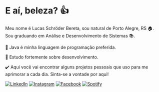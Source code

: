 # E aí, beleza? 👍

Meu nome é Lucas Schröder Bereta, sou natural de Porto Alegre, RS 🏠. Sou graduando em Análise e Desenvolvimento de Sistemas 📚.

📱 Java é minha linguagem de programação preferida.

📗 Estudo fortemente sobre desenvolvimento.

✔️ Aqui você vai encontrar alguns projetos pessoais que uso para me aprimorar a cada dia. Sinta-se a vontade por aqui!

 [![LinkedIn](https://camo.githubusercontent.com/4f660401d8469647f004f5740254c81a657f48d4c55a635be05ffb196c2be320/68747470733a2f2f696d672e69636f6e73382e636f6d2f636f6c6f722f39362f3030303030302f6c696e6b6564696e2e706e67)](https://www.linkedin.com/in/lucasbereta/)  [![Instagram](https://camo.githubusercontent.com/13b4ab64e1a639ef039c1688b03c7a1a0aaa875a1858fa56888aa09c492aac6a/68747470733a2f2f696d672e69636f6e73382e636f6d2f636f6c6f722f39362f3030303030302f696e7374616772616d2d6e65772e706e67)](https://www.instagram.com/l_bereta/?hl=pt-br)  [![Facebook](https://camo.githubusercontent.com/6acccefe72a9ad3380c0802e7a78988adad9d186eefff43b715bd7d7d07dc52a/68747470733a2f2f696d672e69636f6e73382e636f6d2f636f6c6f722f39362f3030303030302f66616365626f6f6b2e706e67)](https://www.facebook.com/lucasbereta/) [![Spotify](https://camo.githubusercontent.com/936d3874f5be4f3e8b6dce7582d12d1425c9fc24dab49159180ee55c0dcba92a/68747470733a2f2f696d672e69636f6e73382e636f6d2f636f6c6f722f39362f3030303030302f73706f746966792d2d76312e706e67)](https://open.spotify.com/user/22m6v57vbvw6odmxs5lzt24fa?si=Rq2PvlzoTvilfDhj4SdbNw)
